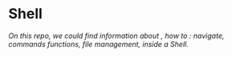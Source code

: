 # Shell
*On this repo, we could find information about , how to :
navigate, commands functions, file management, inside a Shell.*
